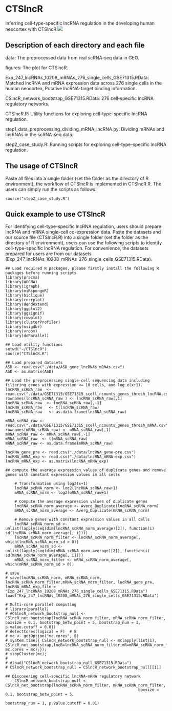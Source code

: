 # CTSlncR
Inferring cell-type-specific lncRNA regulation in the developing human neocortex with CTSlncR
![](https://github.com/linxi159/CTSlncR/blob/main/figures/Figure_1.tif) 

## Description of each directory and each file
data: The preprocessed data from real scRNA-seq data in GEO.

figures: The plot for CTSlncR.

Exp_247_lncRNAs_10208_mRNAs_276_single_cells_GSE71315.RData: Matched lncRNA and mRNA expression data across 276 single cells in the human neocortex, Putative lncRNA-target binding information.

CSlncR_network_bootstrap_GSE71315.RData: 276 cell-specific lncRNA regulatory networks.

CTSlncR.R: Utility functions for exploring cell-type-specific lncRNA regulation.

step1_data_preprocessing_dividing_mRNA_lncRNA.py: Dividing mRNAs and lncRNAs in the scRNA-seq data.

step2_case_study.R: Running scripts for exploring cell-type-specific lncRNA regulation.

## The usage of CTSlncR
Paste all files into a single folder (set the folder as the directory of R environment), the workflow of CTSlncR is implemented in CTSlncR.R. The users can simply run the scripts as follows.
```
source("step2_case_study.R")
```

## Quick example to use CTSlncR
For identifying cell-type-specific lncRNA regulation, users should prepare lncRNA and mRNA single-cell co-expression data. Paste the datasets and our source file (CTSlncR.R) into a single folder (set the folder as the directory of R environment), users can use the following scripts to identify cell-type-specific lncRNA regulation. For convenience, the datasets prepared for users are from our datasets (Exp_247_lncRNAs_10208_mRNAs_276_single_cells_GSE71315.RData).
```
## Load required R packages, please firstly install the following R packages before running scripts
library(pracma)
library(WGCNA)
library(igraph)
library(miRspongeR)
library(biclique)
library(corrplot)
library(dendextend)
library(ggplot2)
library(ggsignif)
library(cowplot)
library(clusterProfiler)
library(msigdbr)
library(vroom)
library(doParallel)

## Load utility functions
setwd("~/CTSlncR")
source("CTSlncR.R")

## Load prepared datasets
ASD <- read.csv("./data/ASD_gene_lncRNAs_mRNAs.csv")
ASD <- as.matrix(ASD)

## Load the preprocessing single-cell sequencing data including filtering genes with expression <= 10 cells, and log e(x+1).
lncRNA_scRNA_raw  <- read.csv("./data/GSE71315/GSE71315_scell_ncounts_genes_thresh_lncRNA.csv")
rownames(lncRNA_scRNA_raw ) <- lncRNA_scRNA_raw[,1]
lncRNA_scRNA_raw  <- lncRNA_scRNA_raw[,-1]
lncRNA_scRNA_raw   <- t(lncRNA_scRNA_raw)
lncRNA_scRNA_raw   <- as.data.frame(lncRNA_scRNA_raw)

mRNA_scRNA_raw <- read.csv("./data/GSE71315/GSE71315_scell_ncounts_genes_thresh_mRNA.csv")
rownames(mRNA_scRNA_raw) <- mRNA_scRNA_raw[,1]
mRNA_scRNA_raw <- mRNA_scRNA_raw[,-1]
mRNA_scRNA_raw  <- t(mRNA_scRNA_raw)
mRNA_scRNA_raw <- as.data.frame(mRNA_scRNA_raw)

lncRNA_gene_pre <- read.csv("./data/lncRNA_gene-pre.csv")
lncRNA_mRNA_exp <- read.csv("./data/lncRNA_mRNA-exp.csv")
lncRNA_mRNA_exp <- as.matrix(lncRNA_mRNA_exp)

## compute the average expression values of duplicate genes and remove genes with constant expression values in all cells

    # Transformation using log2(x+1)
    lncRNA_scRNA_norm <- log2(lncRNA_scRNA_raw+1)
    mRNA_scRNA_norm <- log2(mRNA_scRNA_raw+1) 

    # Compute the average expression values of duplicate genes
    lncRNA_scRNA_norm_average <- Averg_Duplicate(lncRNA_scRNA_norm)
    mRNA_scRNA_norm_average <- Averg_Duplicate(mRNA_scRNA_norm)

    # Remove genes with constant expression values in all cells
    lncRNA_scRNA_norm_sd <- unlist(lapply(seq(dim(lncRNA_scRNA_norm_average)[2]), function(i) sd(lncRNA_scRNA_norm_average[, i])))
    lncRNA_scRNA_norm_filter <- lncRNA_scRNA_norm_average[, which(lncRNA_scRNA_norm_sd > 0)]
    mRNA_scRNA_norm_sd <- unlist(lapply(seq(dim(mRNA_scRNA_norm_average)[2]), function(i) sd(mRNA_scRNA_norm_average[, i])))
    mRNA_scRNA_norm_filter <- mRNA_scRNA_norm_average[, which(mRNA_scRNA_norm_sd > 0)]

# save    
# save(lncRNA_scRNA_norm, mRNA_scRNA_norm, lncRNA_scRNA_norm_filter,mRNA_scRNA_norm_filter, lncRNA_gene_pre, lncRNA_mRNA_exp,file = "Exp_247_lncRNAs_10208_mRNAs_276_single_cells_GSE71315.RData")
load("Exp_247_lncRNAs_10208_mRNAs_276_single_cells_GSE71315.RData")

# Multi-core parallel computing
# library(parallel)
# #CSlncR_network_bootstrap_null <- CSlncR_net_bootstrap(lncRNA_scRNA_norm_filter, mRNA_scRNA_norm_filter, boxsize = 0.1, bootstrap_betw_point = 5, bootstrap_num = 1, p.value.cutoff = 0.01)
# detectCores(logical = F)  # 8
# mc <- getOption("mc.cores", 8)
# system.time({ CSlncR_network_bootstrap_null <- mclapply(list(1), CSlncR_net_bootstrap,lncR=lncRNA_scRNA_norm_filter,mR=mRNA_scRNA_norm_filter, mc.cores = mc);});
# stopCluster(mc);
# 
# #load("CSlncR_network_bootstrap_null_GSE71315.RData")
# CSlncR_network_bootstrap_null = CSlncR_network_bootstrap_null[[1]]

## Discovering cell-specific lncRNA-mRNA regulatory network   
    CSlncR_network_bootstrap_null <- CSlncR_net_bootstrap(lncRNA_scRNA_norm_filter, mRNA_scRNA_norm_filter, 
                                                          boxsize = 0.1, bootstrap_betw_point = 5, 
                                                          bootstrap_num = 1, p.value.cutoff = 0.01)
```
